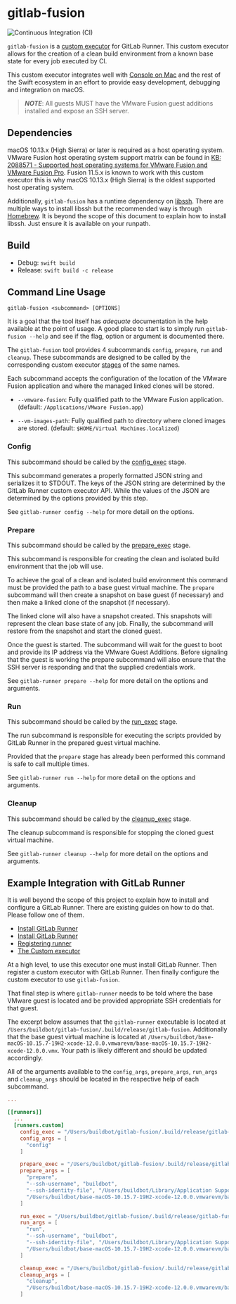 # gitlab-fusion

![Continuous Integration (CI)](https://github.com/RLovelett/gitlab-fusion/workflows/Continuous%20Integration%20(CI)/badge.svg)

`gitlab-fusion` is a [custom executor](https://docs.gitlab.com/13.4/runner/executors/custom.html)
for GitLab Runner. This custom executor allows for the creation of a clean build
environment from a known base state for every job executed by CI.

This custom executor integrates well with
[Console on Mac](https://support.apple.com/guide/console/log-messages-cnsl1012/mac)
and the rest of the Swift ecosystem in an effort to provide easy development,
debugging and integration on macOS.

> ***NOTE***: All guests MUST have the VMware Fusion guest additions installed
> and expose an SSH server.

## Dependencies

macOS 10.13.x (High Sierra) or later is required as a host operating system.
VMware Fusion host operating system support matrix can be
found in [KB: 2088571 - Supported host operating systems for VMware Fusion and VMware Fusion Pro](https://kb.vmware.com/s/article/2088571).
Fusion 11.5.x is known to work with this custom executor this is why macOS
10.13.x (High Sierra) is the oldest supported host operating system.

Additionally, `gitlab-fusion` has a runtime dependency on
[libssh](https://www.libssh.org). There are multiple ways to install libssh but
the recommended way is through [Homebrew](https://brew.sh). It is beyond the
scope of this document to explain how to install libssh. Just ensure it is
available on your runpath.

## Build

* Debug: `swift build`
* Release: `swift build -c release`

## Command Line Usage

```
gitlab-fusion <subcommand> [OPTIONS]
```

It is a goal that the tool itself has _adequate_ documentation in the help
available at the point of usage. A good place to start is to simply run
`gitlab-fusion --help` and see if the flag, option or argument is documented
there.

The `gitlab-fusion` tool provides 4 subcommands `config`, `prepare`, `run` and
`cleanup`. These subcommands are designed to be called by the corresponding
custom executor [stages](https://docs.gitlab.com/13.4/runner/executors/custom.html#stages)
of the same names.

Each subcommand accepts the configuration of the location of the VMware Fusion
application and where the managed linked clones will be stored.

* `--vmware-fusion`: Fully qualified path to the VMware Fusion application.
(default: `/Applications/VMware Fusion.app`)

* `--vm-images-path`: Fully qualified path to directory where cloned images are
stored. (default: `$HOME/Virtual Machines.localized`)

### Config

This subcommand should be called by the
[config_exec](https://docs.gitlab.com/runner/executors/custom.html#config)
stage.

This subcommand generates a properly formatted JSON string and serializes it to
STDOUT. The keys of the JSON string are determined by the GitLab Runner custom
executor API. While the values of the JSON are determined by the options
provided by this step.

See `gitlab-runner config --help` for more detail on the options.

### Prepare

This subcommand should be called by the
[prepare_exec](https://docs.gitlab.com/runner/executors/custom.html#prepare)
stage.

This subcommand is responsible for creating the clean and isolated build
environment that the job will use.

To achieve the goal of a clean and isolated build environment this command must
be provided the path to a base guest virtual machine. The `prepare` subcommand
will then create a snapshot on base guest (if necessary) and then make a linked
clone of the snapshot (if necessary).

The linked clone will also have a snapshot created. This snapshots will
represent the clean base state of any job. Finally, the subcommand will restore
from the snapshot and start the cloned guest.

Once the guest is started. The subcommand will wait for the guest to boot and
provide its IP address via the VMware Guest Additions. Before signaling that
the guest is working the prepare subcommand will also ensure that the SSH
server is responding and that the supplied credentials work.

See `gitlab-runner prepare --help` for more detail on the options and arguments.

### Run

This subcommand should be called by the
[run_exec](https://docs.gitlab.com/runner/executors/custom.html#run) stage.

The run subcommand is responsible for executing the scripts provided by GitLab
Runner in the prepared guest virtual machine.

Provided that the `prepare` stage has already been performed this command is
safe to call multiple times.

See `gitlab-runner run --help` for more detail on the options and arguments.

### Cleanup

This subcommand should be called by the
[cleanup_exec](https://docs.gitlab.com/runner/executors/custom.html#cleanup)
stage.

The cleanup subcommand is responsible for stopping the cloned guest virtual
machine.

See `gitlab-runner cleanup --help` for more detail on the options and arguments.

## Example Integration with GitLab Runner

It is well beyond the scope of this project to explain how to install and configure
a GitLab Runner. There are existing guides on how to do that. Please follow one
of them.

* [Install GitLab Runner](https://docs.gitlab.com/runner/install/)
* [Install GitLab Runner](https://docs.gitlab.com/runner/#install-gitlab-runner)
* [Registering runner](https://docs.gitlab.com/runner/register/index.html)
* [The Custom executor](https://docs.gitlab.com/runner/executors/custom.html)

At a high level, to use this executor one must install GitLab Runner. Then
register a custom executor with GitLab Runner. Then finally configure the custom
executor to use `gitlab-fusion`.

That final step is where `gitlab-runner` needs to be told where the base VMware
guest is located and be provided appropriate SSH credentials for that guest.

The excerpt below assumes that the `gitlab-runner` executable is located at
`/Users/buildbot/gitlab-fusion/.build/release/gitlab-fusion`. Additionally that
the base guest virtual machine is located at
`/Users/buildbot/base-macOS-10.15.7-19H2-xcode-12.0.0.vmwarevm/base-macOS-10.15.7-19H2-xcode-12.0.0.vmx`.
Your path is likely different and should be updated accordingly.

All of the arguments available to the `config_args`, `prepare_args`, `run_args`
and `cleanup_args` should be located in the respective help of each subcommand.

```toml
...

[[runners]]
  ...
  [runners.custom]
    config_exec = "/Users/buildbot/gitlab-fusion/.build/release/gitlab-fusion"
    config_args = [
      "config"
    ]

    prepare_exec = "/Users/buildbot/gitlab-fusion/.build/release/gitlab-fusion"
    prepare_args = [
      "prepare",
      "--ssh-username", "buildbot",
      "--ssh-identity-file", "/Users/buildbot/Library/Application Support/me.lovelett.gitlab-fusion/id_ed25519",
      "/Users/buildbot/base-macOS-10.15.7-19H2-xcode-12.0.0.vmwarevm/base-macOS-10.15.7-19H2-xcode-12.0.0.vmx"
    ]

    run_exec = "/Users/buildbot/gitlab-fusion/.build/release/gitlab-fusion"
    run_args = [
      "run",
      "--ssh-username", "buildbot",
      "--ssh-identity-file", "/Users/buildbot/Library/Application Support/me.lovelett.gitlab-fusion/id_ed25519",
      "/Users/buildbot/base-macOS-10.15.7-19H2-xcode-12.0.0.vmwarevm/base-macOS-10.15.7-19H2-xcode-12.0.0.vmx"
    ]

    cleanup_exec = "/Users/buildbot/gitlab-fusion/.build/release/gitlab-fusion"
    cleanup_args = [
      "cleanup",
      "/Users/buildbot/base-macOS-10.15.7-19H2-xcode-12.0.0.vmwarevm/base-macOS-10.15.7-19H2-xcode-12.0.0.vmx"
    ]
```
